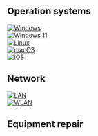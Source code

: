 ## Operation systems
[![Windows](https://img.shields.io/badge/Windows-0078D6?style=for-the-badge&logo=windows&logoColor=white)](https://github.com/fixikscz/Fixpedia/blob/main/OS/win10/win10.md)  
[![Windows 11](https://img.shields.io/badge/Windows%2011-%230079d5.svg?style=for-the-badge&logo=Windows%2011&logoColor=white)](https://github.com/fixikscz/Fixpedia/blob/main/OS/win11.md)  
[![Linux](https://img.shields.io/badge/Linux-FCC624?style=for-the-badge&logo=linux&logoColor=black)](https://github.com/fixikscz/Fixpedia/blob/main/OS/linux.md)  
[![macOS](https://img.shields.io/badge/mac%20os-000000?style=for-the-badge&logo=macos&logoColor=F0F0F0)](https://github.com/fixikscz/Fixpedia/blob/main/OS/osx.md)  
[![iOS](https://img.shields.io/badge/iOS-000000?style=for-the-badge&logo=ios&logoColor=white)](https://github.com/fixikscz/Fixpedia/blob/main/OS/osx.md)  
## Network
[![LAN ](https://img.shields.io/badge/LAN-blue?style=for-the-badge)](https://www.google.com)  
[![WLAN](https://img.shields.io/badge/WLAN-green?style=for-the-badge)](https://www.google.com)    
## Equipment repair
